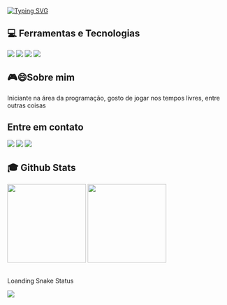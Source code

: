 [![Typing SVG](https://readme-typing-svg.herokuapp.com?font=Fira+Code&pause=1000&random=false&width=435&lines=Ea%C3%AD+blz%3F+Sou+o+Caio)](https://git.io/typing-svg)

## 💻 Ferramentas e Tecnologias
<div>
  <img src="https://img.shields.io/badge/HTML5-f56320?style=for-the-badge&logo=html5&logoColor=white" target="_blank"></a>
  <img src="https://img.shields.io/badge/CSS3-2079f5?style=for-the-badge&logo=css3&logoColor=white" target="_blank"></a>
  <img src="https://img.shields.io/badge/JavaScript-d0d02f?style=for-the-badge&logo=javascript&logoColor=black" target="_blank"></a>
  <img src="https://img.shields.io/badge/Python-8c0ec2?style=for-the-badge&logo=python&logoColor=black" target="_blank"></a>
  </div>

##
## 🎮😄Sobre mim
Iniciante na área da programação, gosto de jogar nos tempos livres, entre outras coisas

##
## Entre em contato
<div>
  <a href="[https://www.instagram.com/caio.portelad](https://www.instagram.com/caioportelad/)/" target="_blank"><img src="https://img.shields.io/badge/-Instagram-%23E4405F?style=for-the-badge&logo=instagram&logoColor=white" target="_blank"></a>
 	<a href="https://www.facebook.com/caioporteladonascimento" target="_blank"><img src="https://img.shields.io/badge/-Facebook-3b5998?style=for-the-badge&logo=facebook&logoColor=white" target="_blank"></a>
   <a href="#" target="_blank"><img src="https://img.shields.io/badge/Discord-7289DA?style=for-the-badge&logo=discord&logoColor=white" target="_blank"></a> 
</div>

## :mortar_board: Github Stats
<div>
  <a href="https://github.com/caio3011"></a>
  <img height="180em" src="https://github-readme-stats.vercel.app/api?username=caio3011&show_icons=true&theme=dracula&include_all_commits=true&count_private=true"/>
  <img height="180em" src="https://github-readme-stats.vercel.app/api/top-langs/?username=caio3011&layout=compact&langs_count=7&theme=dracula"/>
</div>


##
Loanding Snake Status
<div>
  <picture align="center"> 
    <img src="https://github.com/caio3011/caio3011/blob/main/snake-svg.svg">
  </picture>
</div>
